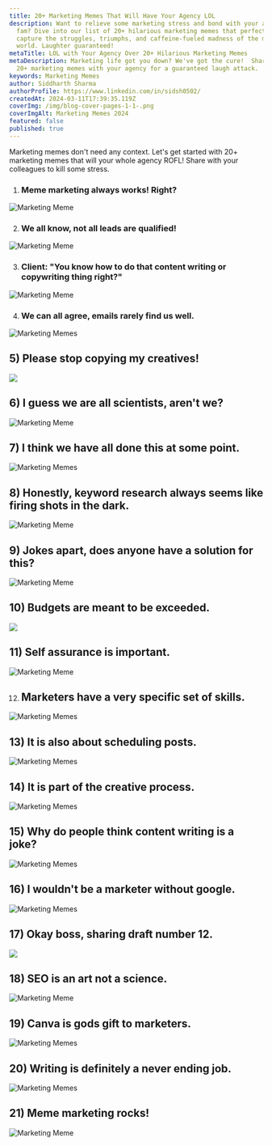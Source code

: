 ```yaml
---
title: 20+ Marketing Memes That Will Have Your Agency LOL
description: Want to relieve some marketing stress and bond with your agency
  fam? Dive into our list of 20+ hilarious marketing memes that perfectly
  capture the struggles, triumphs, and caffeine-fueled madness of the marketing
  world. Laughter guaranteed!
metaTitle: LOL with Your Agency Over 20+ Hilarious Marketing Memes
metaDescription: Marketing life got you down? We've got the cure!  Share these
  20+ marketing memes with your agency for a guaranteed laugh attack.
keywords: Marketing Memes
author: Siddharth Sharma
authorProfile: https://www.linkedin.com/in/sidsh0502/
createdAt: 2024-03-11T17:39:35.119Z
coverImg: /img/blog-cover-pages-1-1-.png
coverImgAlt: Marketing Memes 2024
featured: false
published: true
---
```

Marketing memes don't need any context. Let's get started with 20+ marketing memes that will your whole agency ROFL! Share with your colleagues to kill some stress.

1. ### Meme marketing always works! Right?

![Marketing Meme](/img/23-1.png)

2. ### We all know, not all leads are qualified!

![Marketing Meme](/img/240226.n.leads_.jpg)

3. ### Client: "You know how to do that content writing or copywriting thing right?"

![Marketing Meme](/img/image-12-1-11.webp)

4. ### We can all agree, emails rarely find us well.

![Marketing Memes](/img/image-18-1-3.webp)

## 5) Please stop copying my creatives!

![](/img/meme-3-2-1024x703.png)

## 6) I guess we are all scientists, aren't we?

![Marketing Meme](/img/meme-6-2-1024x876.png)

## 7) I think we have all done this at some point.

![Marketing Memes](/img/meme-11-2-690x1024.png)

## 8) Honestly, keyword research always seems like firing shots in the dark.

![Marketing Meme](/img/meme-11-1024x1014.png)

## 9) Jokes apart, does anyone have a solution for this?

![Marketing Meme](/img/meme-12-1024x932.png)

## 10) Budgets are meant to be exceeded.

![](/img/1-1.jpg)

## 11) Self assurance is important.

![Marketing Meme](/img/2-1.jpg)

12. ## Marketers have a very specific set of skills.

![Marketing Memes](/img/4c37wlzsumy51.webp)

## 13) It is also about scheduling posts.

![Marketing Memes](/img/6njoux.webp)

## 14) It is part of the creative process.

![Marketing Memes](/img/19.jpg)

## 15) Why do people think content writing is a joke?

![Marketing Memes](/img/21-1.png)

## 16) I wouldn't be a marketer without google.

![Marketing Memes](/img/g0yzaq83fbv61.webp)

## 17) Okay boss, sharing draft number 12.

![](/img/i-promise-its-the-last-one-v0-ibl2gu7lkycc1.webp)

## 18) SEO is an art not a science.

![Marketing Meme](/img/image48.webp)

## 19) Canva is gods gift to marketers.

![Marketing Memes](/img/marketers-with-no-design-backgrounds-v0-jwwx9w3thwdc1.webp)

## 20) Writing is definitely a never ending job.

![Marketing Memes](/img/when-copy-writing-is-part-of-your-job-v0-6hhlqkce3y8c1.webp)

## 21) Meme marketing rocks!

![Marketing Meme](/img/yia6y1ktqspa1.webp)